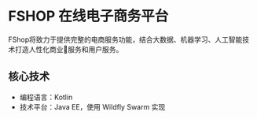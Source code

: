 # FSHOP 在线电子商务平台

FShop将致力于提供完整的电商服务功能，结合大数据、机器学习、人工智能技术打造人性化商业服务和用户服务。

## 核心技术

* 编程语言：Kotlin
* 技术平台：Java EE，使用 Wildfly Swarm 实现
